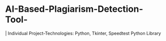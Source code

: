 # AI-Based-Plagiarism-Detection-Tool-
| Individual Project-Technologies: Python, Tkinter, Speedtest Python Library 
